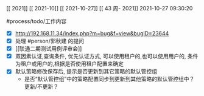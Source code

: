 [[ 2021]]
[[ 2021-10]]
[[ 2021-10-27]]
[[ 43 周- 2021]]
 2021-10-27 09:30:20
 
  #process/todo/工作内容
- [x]  http://192.168.11.34/index.php?m=bug&f=view&bugID=23644
- [x] 处理 #person/郭秋建 的提问
- [x] [[联通二期测试用例评审会]]
- [x] 双因素认证,查询条件, 优先认证方式, 可以使用租户的,也可以使用用户的, 条件为租户或用户的,根据是否使用租户配置来确定
- [x] 默认策略修改保存后, 提示是否更新到其它策略的默认管控组
	- 是否“默认管控组”中的策略配置同步到更新到其他策略的默认管控组中？更新/不更新？